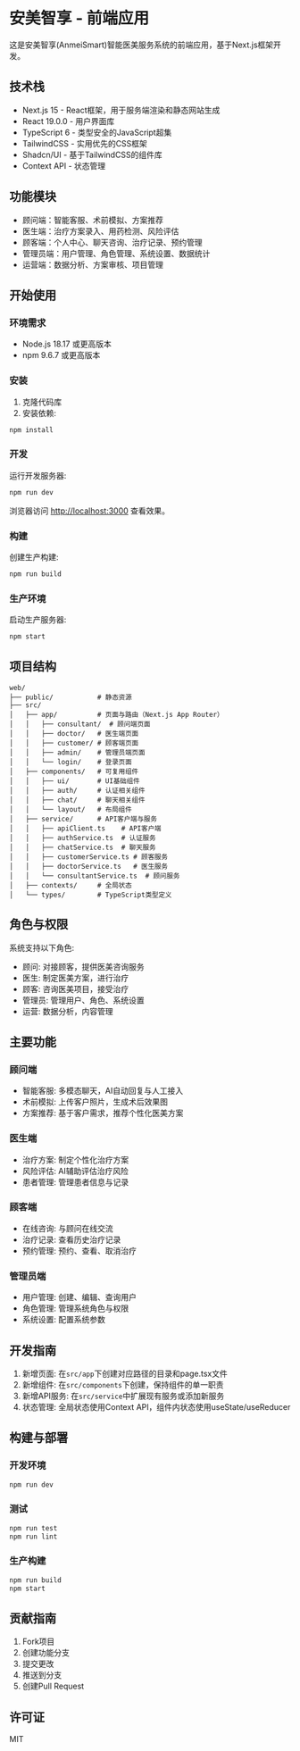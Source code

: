 # 安美智享 - 前端应用

这是安美智享(AnmeiSmart)智能医美服务系统的前端应用，基于Next.js框架开发。

## 技术栈

- Next.js 15 - React框架，用于服务端渲染和静态网站生成
- React 19.0.0 - 用户界面库
- TypeScript 6 - 类型安全的JavaScript超集
- TailwindCSS - 实用优先的CSS框架
- Shadcn/UI - 基于TailwindCSS的组件库
- Context API - 状态管理

## 功能模块

- 顾问端：智能客服、术前模拟、方案推荐
- 医生端：治疗方案录入、用药检测、风险评估
- 顾客端：个人中心、聊天咨询、治疗记录、预约管理
- 管理员端：用户管理、角色管理、系统设置、数据统计
- 运营端：数据分析、方案审核、项目管理

## 开始使用

### 环境需求

- Node.js 18.17 或更高版本
- npm 9.6.7 或更高版本

### 安装

1. 克隆代码库
2. 安装依赖:

```bash
npm install
```

### 开发

运行开发服务器:

```bash
npm run dev
```

浏览器访问 [http://localhost:3000](http://localhost:3000) 查看效果。

### 构建

创建生产构建:

```bash
npm run build
```

### 生产环境

启动生产服务器:

```bash
npm start
```

## 项目结构

```
web/
├── public/           # 静态资源
├── src/
│   ├── app/          # 页面与路由（Next.js App Router）
│   │   ├── consultant/  # 顾问端页面
│   │   ├── doctor/   # 医生端页面
│   │   ├── customer/ # 顾客端页面
│   │   ├── admin/    # 管理员端页面
│   │   └── login/    # 登录页面
│   ├── components/   # 可复用组件
│   │   ├── ui/       # UI基础组件
│   │   ├── auth/     # 认证相关组件
│   │   ├── chat/     # 聊天相关组件
│   │   └── layout/   # 布局组件
│   ├── service/      # API客户端与服务
│   │   ├── apiClient.ts    # API客户端
│   │   ├── authService.ts  # 认证服务
│   │   ├── chatService.ts  # 聊天服务
│   │   ├── customerService.ts # 顾客服务
│   │   ├── doctorService.ts   # 医生服务
│   │   └── consultantService.ts  # 顾问服务
│   ├── contexts/     # 全局状态
│   └── types/        # TypeScript类型定义
```

## 角色与权限

系统支持以下角色:

- 顾问: 对接顾客，提供医美咨询服务
- 医生: 制定医美方案，进行治疗
- 顾客: 咨询医美项目，接受治疗
- 管理员: 管理用户、角色、系统设置
- 运营: 数据分析，内容管理

## 主要功能

### 顾问端

- 智能客服: 多模态聊天，AI自动回复与人工接入
- 术前模拟: 上传客户照片，生成术后效果图
- 方案推荐: 基于客户需求，推荐个性化医美方案

### 医生端

- 治疗方案: 制定个性化治疗方案
- 风险评估: AI辅助评估治疗风险
- 患者管理: 管理患者信息与记录

### 顾客端

- 在线咨询: 与顾问在线交流
- 治疗记录: 查看历史治疗记录
- 预约管理: 预约、查看、取消治疗

### 管理员端

- 用户管理: 创建、编辑、查询用户
- 角色管理: 管理系统角色与权限
- 系统设置: 配置系统参数

## 开发指南

1. 新增页面: 在`src/app`下创建对应路径的目录和page.tsx文件
2. 新增组件: 在`src/components`下创建，保持组件的单一职责
3. 新增API服务: 在`src/service`中扩展现有服务或添加新服务
4. 状态管理: 全局状态使用Context API，组件内状态使用useState/useReducer

## 构建与部署

### 开发环境
```bash
npm run dev
```

### 测试
```bash
npm run test
npm run lint
```

### 生产构建
```bash
npm run build
npm start
```

## 贡献指南

1. Fork项目
2. 创建功能分支
3. 提交更改
4. 推送到分支
5. 创建Pull Request

## 许可证

MIT
